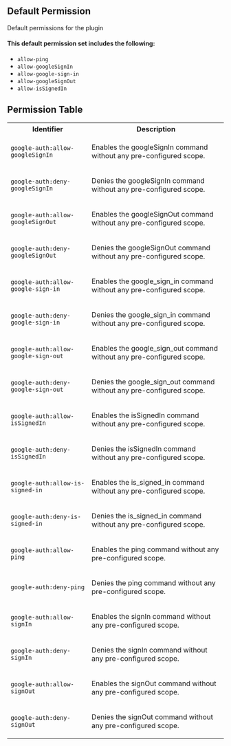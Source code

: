 ## Default Permission

Default permissions for the plugin

#### This default permission set includes the following:

- `allow-ping`
- `allow-googleSignIn`
- `allow-google-sign-in`
- `allow-googleSignOut`
- `allow-isSignedIn`

## Permission Table

<table>
<tr>
<th>Identifier</th>
<th>Description</th>
</tr>


<tr>
<td>

`google-auth:allow-googleSignIn`

</td>
<td>

Enables the googleSignIn command without any pre-configured scope.

</td>
</tr>

<tr>
<td>

`google-auth:deny-googleSignIn`

</td>
<td>

Denies the googleSignIn command without any pre-configured scope.

</td>
</tr>

<tr>
<td>

`google-auth:allow-googleSignOut`

</td>
<td>

Enables the googleSignOut command without any pre-configured scope.

</td>
</tr>

<tr>
<td>

`google-auth:deny-googleSignOut`

</td>
<td>

Denies the googleSignOut command without any pre-configured scope.

</td>
</tr>

<tr>
<td>

`google-auth:allow-google-sign-in`

</td>
<td>

Enables the google_sign_in command without any pre-configured scope.

</td>
</tr>

<tr>
<td>

`google-auth:deny-google-sign-in`

</td>
<td>

Denies the google_sign_in command without any pre-configured scope.

</td>
</tr>

<tr>
<td>

`google-auth:allow-google-sign-out`

</td>
<td>

Enables the google_sign_out command without any pre-configured scope.

</td>
</tr>

<tr>
<td>

`google-auth:deny-google-sign-out`

</td>
<td>

Denies the google_sign_out command without any pre-configured scope.

</td>
</tr>

<tr>
<td>

`google-auth:allow-isSignedIn`

</td>
<td>

Enables the isSignedIn command without any pre-configured scope.

</td>
</tr>

<tr>
<td>

`google-auth:deny-isSignedIn`

</td>
<td>

Denies the isSignedIn command without any pre-configured scope.

</td>
</tr>

<tr>
<td>

`google-auth:allow-is-signed-in`

</td>
<td>

Enables the is_signed_in command without any pre-configured scope.

</td>
</tr>

<tr>
<td>

`google-auth:deny-is-signed-in`

</td>
<td>

Denies the is_signed_in command without any pre-configured scope.

</td>
</tr>

<tr>
<td>

`google-auth:allow-ping`

</td>
<td>

Enables the ping command without any pre-configured scope.

</td>
</tr>

<tr>
<td>

`google-auth:deny-ping`

</td>
<td>

Denies the ping command without any pre-configured scope.

</td>
</tr>

<tr>
<td>

`google-auth:allow-signIn`

</td>
<td>

Enables the signIn command without any pre-configured scope.

</td>
</tr>

<tr>
<td>

`google-auth:deny-signIn`

</td>
<td>

Denies the signIn command without any pre-configured scope.

</td>
</tr>

<tr>
<td>

`google-auth:allow-signOut`

</td>
<td>

Enables the signOut command without any pre-configured scope.

</td>
</tr>

<tr>
<td>

`google-auth:deny-signOut`

</td>
<td>

Denies the signOut command without any pre-configured scope.

</td>
</tr>
</table>
